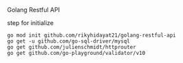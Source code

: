 Golang Restful API

step for initialize

```
go mod init github.com/rikyhidayat21/golang-restful-api
go get -u github.com/go-sql-driver/mysql
go get github.com/julienschmidt/httprouter
go get github.com/go-playground/validator/v10
```
